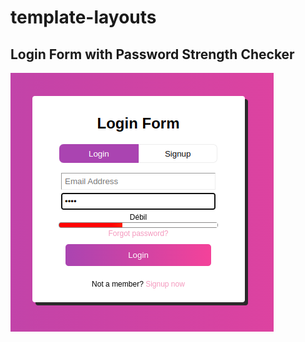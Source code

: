# template-layouts

## Login Form with Password Strength Checker

[![sample](/login-form/sample.png)](/login-form/)